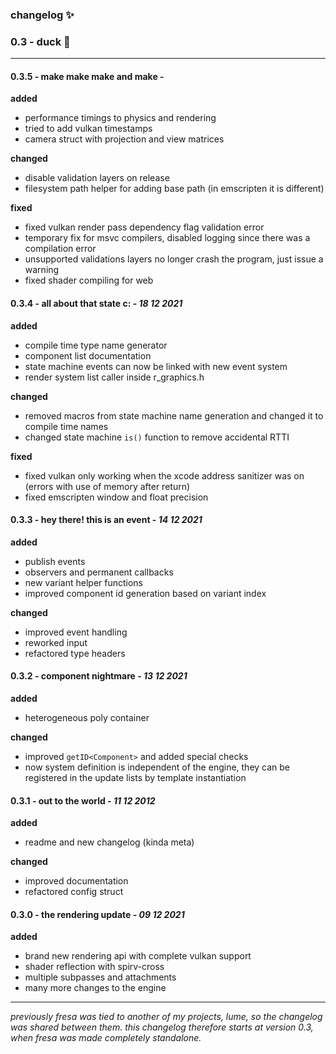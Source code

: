### changelog :sparkles:

### 0.3 - duck :duck:

---

#### 0.3.5 - make make make and make - 

**added**
- performance timings to physics and rendering
- tried to add vulkan timestamps 
- camera struct with projection and view matrices

**changed**
- disable validation layers on release
- filesystem path helper for adding base path (in emscripten it is different)

**fixed**
- fixed vulkan render pass dependency flag validation error
- temporary fix for msvc compilers, disabled logging since there was a compilation error
- unsupported validations layers no longer crash the program, just issue a warning
- fixed shader compiling for web

#### 0.3.4 - all about that state c: - _18 12 2021_

**added**
- compile time type name generator
- component list documentation
- state machine events can now be linked with new event system
- render system list caller inside r_graphics.h

**changed**
- removed macros from state machine name generation and changed it to compile time names
- changed state machine `is()` function to remove accidental RTTI

**fixed**
- fixed vulkan only working when the xcode address sanitizer was on (errors with use of memory after return)
- fixed emscripten window and float precision

#### 0.3.3 - hey there! this is an event - _14 12 2021_

**added**
- publish events
- observers and permanent callbacks
- new variant helper functions
- improved component id generation based on variant index

**changed**
- improved event handling
- reworked input
- refactored type headers

#### 0.3.2 - component nightmare - _13 12 2021_

**added**
- heterogeneous poly container

**changed**
- improved `getID<Component>` and added special checks
- now system definition is independent of the engine, they can be registered in the update lists by template instantiation

#### 0.3.1 - out to the world - _11 12 2012_

**added**
- readme and new changelog (kinda meta)

**changed**
- improved documentation
- refactored config struct

#### 0.3.0 - the rendering update - _09 12 2021_

**added**
- brand new rendering api with complete vulkan support
- shader reflection with spirv-cross
- multiple subpasses and attachments
- many more changes to the engine

---

_previously fresa was tied to another of my projects, lume, so the changelog was shared between them. this changelog therefore starts at version 0.3, when fresa was made completely standalone._
